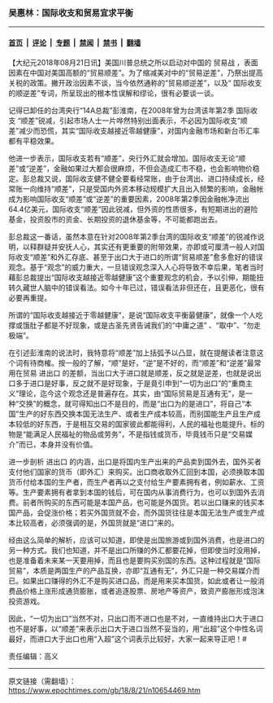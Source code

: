 ### 吴惠林：国际收支和贸易宜求平衡

---

#### [首页](../../../..?n10654469) &nbsp;|&nbsp; [评论](../../../../../epoch-comment?n10654469) &nbsp;|&nbsp; [专题](../../../../../epoch-special?n10654469) &nbsp;|&nbsp; [禁闻](../../../../../epoch-news?n10654469) &nbsp;|&nbsp; [禁书](../../../../../books?n10654469) &nbsp;|&nbsp; [翻墙](https://github.com/gfw-breaker/nogfw/blob/master/README.md?n10654469)


<div class="post_content" id="artbody" itemprop="articleBody">
 <!-- article content begin -->
 <p>
  【大纪元2018年08月21日讯】美国川普总统之所以启动对中国的
  <ok href="https://www.epochtimes.com/gb/tag/%E8%B4%B8%E6%98%93%E6%88%98.html">
   贸易战
  </ok>
  ，表面因素在中国对美国高额的“贸易顺差”。为了缩减美对中的“贸易逆差”，乃祭出提高关税的政策。撇开政治因素不谈，当今依然通称的“贸易顺逆差”，以及“
  <ok href="https://www.epochtimes.com/gb/tag/%E5%9B%BD%E9%99%85%E6%94%B6%E6%94%AF.html">
   国际收支
  </ok>
  的顺逆差”专词，所呈现出的根本性误解和缪论，很有必要谈一谈。
 </p>
 <p>
  记得已卸任的台湾央行“14A总裁”彭淮南，在2008年曾为台湾该年第2季
  <ok href="https://www.epochtimes.com/gb/tag/%E5%9B%BD%E9%99%85%E6%94%B6%E6%94%AF.html">
   国际收支
  </ok>
  “顺差”锐减，引起市场人士一片哗然特别出面表示，不必因为国际收支“顺差”减少而恐慌，其实“国际收支越接近零越健康”，对国内金融市场和新台币汇率都有平稳效果。
 </p>
 <p>
  他进一步表示，国际收支若有“顺差”，央行外汇就会增加。国际收支无论“顺差”或“逆差”，金融如果过大都会很麻烦，不但会造成汇市不稳，也会影响物价稳定。彭总裁又说，国际收支健不健全要看经常账，由于台湾出、进口持续成长，经常账一向维持“顺差”，只是受国内外资本移动规模扩大且出入频繁的影响，金融帐成为影响国际收支“顺差”或“逆差”的重要因素，2008年第2季因金融帐净流出64.4亿美元，国际收支“顺差”因此锐减，但外资的性质很多，有短期进出的避险基金，投资股市的资金、长期投资的退休基金等，不可能都跑出去。
 </p>
 <p>
  彭总裁这一番话，虽然本意在针对2008年第2季台湾的国际收支“顺差”的锐减作说明，以释群疑并安抚人心，其实还有更重要的附带效果，亦即或可厘清一般人对国际收支“顺差”和外汇存底、甚至于出口大于进口的所谓“贸易顺差”愈多愈好的错误观念。基于“观念”的威力重大，一旦错误观念深入人心将导致不幸后果，笔者当时藉彭总裁提出“国际收支越接近零越健康”这个重要观念的机会，予以引伸，期能扭转久藏世人脑中的错误看法。如今十年已过，错误看法非但还在，且更恶化，很有必要再重提。
 </p>
 <p>
  所谓的“国际收支越接近于零越健康”，是说“国际收支平衡最健康”，就像一个人吃撑或饿肚子都是不好现象，或是古圣先贤告诫我们的“中庸之道” 、“取中”、“勿走极端”。
 </p>
 <p>
  在引述彭淮南的说法时，我特意将“顺差”加上括弧予以凸显，就在提醒读者注意这个词有待商榷。按一般的了解，“顺”是好，“逆”是不好的，而“顺差”和“逆差”最常用在贸易
  <ok href="https://www.epochtimes.com/gb/tag/%E8%BF%9B%E5%87%BA%E5%8F%A3.html">
   进出口
  </ok>
  的差额，当出口大于进口就是顺差，反之就是逆差，也就是说出口多于进口是好事，反之就不是好现象，于是竟引申到“一切为出口”的“重商主义”理论，迄今这个观念还是普遍存在。其实，由“国际贸易是互通有无”，是一种“交换”的概念，就可得知出口不是目的，而是“出口为的是进口”，将自己“本国”生产的好东西交换本国无法生产、或者生产成本较高，而别国能生产且生产成本较低的好东西，于是相互交易的国家彼此都能得利，人民的福祉也能提升。标的物是“能满足人民福祉的物品或劳务”，不是指钱或货币，毕竟钱币只是“交易媒介”而已，本身并没有价值。
 </p>
 <p>
  进一步剖析
  <ok href="https://www.epochtimes.com/gb/tag/%E8%BF%9B%E5%87%BA%E5%8F%A3.html">
   进出口
  </ok>
  的内涵，出口是将国内生产出来的产品卖到国外去，国外买者支付他们国家的货币（即外汇）来购买。出口商收取外汇回到本国，必须换取本国货币付给本国的生产者，而生产者再以之支付给生产要素拥有者，例如薪水、工资等。生产要素拥有者拿到本国的钱后，可在国内从事消费行为，也可以到国外去消费。前者所购买的东西可能是本国产品，也可能是外国货。若以出口赚来的钱买本国产品，会促涨价格；若买外国货就不会，而外国货往往是本国无法生产或生产成本比较高者，必须强调的是，外国货就是“进口”来的。
 </p>
 <p>
  经由这么简单的解析，应该可以知道，即使是出国旅游或到国外消费，也是进口的另一种方式。我们也知道，并不是出口所赚的外汇都要花掉，但即使当时没用掉，也是准备着未来某一天要用掉，而且也是要购买别国的东西。这种过程就是“国际贸易”，本质是两国生产的产品互换，亦即“互通有无”，外汇只是一种交易媒介而已。如果出口赚得的外汇不是购买进口品，而是用来买本国货，如此或者让一般消费品价格上涨形成通货膨胀，或者追逐股票、房地产等资产，致资产膨胀形成泡沫投资游戏。
 </p>
 <p>
  因此，“一切为出口”当然不对，只出口而不进口也是不对，一直维持出口大于进口也不是好事，以“顺差”来表示出口大于进口当然不妥当的，用“出超”这个中性名词最好，而进口大于出口也用“入超”这个词表示比较好，大家一起来导正吧！#
 </p>
 <p>
  责任编辑：高义
 </p>
 <!-- article content end -->
 <div id="below_article_ad">
 </div>
</div>


---

原文链接（需翻墙）：https://www.epochtimes.com/gb/18/8/21/n10654469.htm